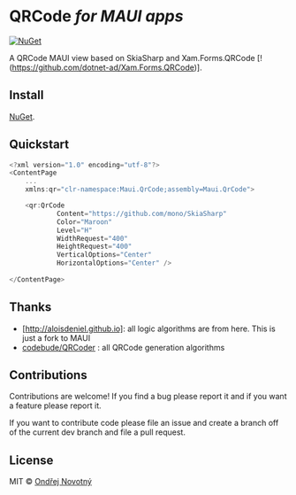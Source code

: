 # QRCode *for MAUI apps*

[![NuGet](https://img.shields.io/nuget/v/VyvojariUo.Maui.QrCode.svg?label=NuGet)](https://www.nuget.org/packages/VyvojariUo.Maui.QrCode/)

A QRCode MAUI view based on SkiaSharp and Xam.Forms.QRCode [!(https://github.com/dotnet-ad/Xam.Forms.QRCode)].


## Install

[NuGet](https://www.nuget.org/packages/Maui.QrCode/).

## Quickstart

```csharp
<?xml version="1.0" encoding="utf-8"?>
<ContentPage 
    ...
    xmlns:qr="clr-namespace:Maui.QrCode;assembly=Maui.QrCode">

    <qr:QrCode 
            Content="https://github.com/mono/SkiaSharp"
            Color="Maroon" 
            Level="H" 
            WidthRequest="400" 
            HeightRequest="400" 
            VerticalOptions="Center" 
            HorizontalOptions="Center" />
    
</ContentPage>
```

## Thanks
* [http://aloisdeniel.github.io]: all logic algorithms are from here. This is just a fork to MAUI
* [codebude/QRCoder](https://github.com/codebude/QRCoder) : all QRCode generation algorithms

## Contributions

Contributions are welcome! If you find a bug please report it and if you want a feature please report it.

If you want to contribute code please file an issue and create a branch off of the current dev branch and file a pull request.

## License

MIT © [Ondřej Novotný]()


